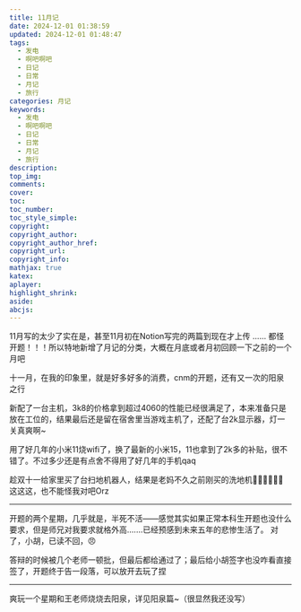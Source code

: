 ```yaml
---
title: 11月记
date: 2024-12-01 01:38:59
updated: 2024-12-01 01:48:47
tags:
  - 发电
  - 啊吧啊吧
  - 日记
  - 日常
  - 月记
  - 旅行
categories: 月记
keywords:
  - 发电
  - 啊吧啊吧
  - 日记
  - 日常
  - 月记
  - 旅行
description: 
top_img:
comments:
cover:
toc:
toc_number:
toc_style_simple:
copyright:
copyright_author:
copyright_author_href:
copyright_url:
copyright_info:
mathjax: true
katex:
aplayer:
highlight_shrink:
aside:
abcjs:
---
```


11月写的太少了实在是，甚至11月初在Notion写完的两篇到现在才上传 ...... 都怪开题！！！所以特地新增了月记的分类，大概在月底或者月初回顾一下之前的一个月吧

十一月，在我的印象里，就是好多好多的消费，cnm的开题，还有又一次的阳泉之行

新配了一台主机，3k8的价格拿到超过4060的性能已经很满足了，本来准备只是放在工位的，结果最后还是留在宿舍里当游戏主机了，还配了台2k显示器，灯一关真爽啊~

用了好几年的小米11烧wifi了，换了最新的小米15，11也拿到了2k多的补贴，很不错了。不过多少还是有点舍不得用了好几年的手机qaq

趁双十一给家里买了台扫地机器人，结果是老妈不久之前刚买的洗地机😶‍🌫️😶‍🌫️😶‍🌫️ 这这这，也不能怪我对吧Orz

------

开题的两个星期，几乎就是，半死不活——感觉其实如果正常本科生开题也没什么要求，但是师兄对我要求就格外高.......已经预感到未来五年的悲惨生活了。 对了，小胡，已读不回，😠

答辩的时候被几个老师一顿批，但最后都给通过了；最后给小胡签字也没咋看直接签了，开题终于告一段落，可以放开去玩了捏

------

爽玩一个星期和王老师烧烧去阳泉，详见阳泉篇~（很显然我还没写）